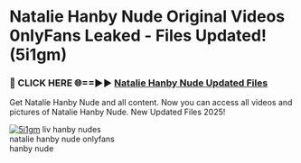 # Natalie Hanby Nude Original Videos 0nlyFans Leaked - Files Updated! (5i1gm)

<h3>🔴 CLICK HERE 🌐==►► <a href="https://tinyurl.com/5h6xmrr3" rel="nofollow">Natalie Hanby Nude Updated Files</a></h3>

Get Natalie Hanby Nude and all content. Now you can access all videos and pictures of Natalie Hanby Nude. New Updated Files 2025!

[![5i1gm](https://i.imgur.com/KVD873Z.gif)](https://tinyurl.com/5h6xmrr3)
liv hanby nudes<br>
natalie hanby nude onlyfans<br>
hanby nude
